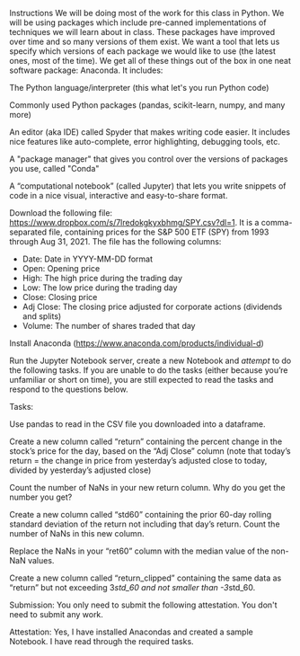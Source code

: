 Instructions
We will be doing most of the work for this class in Python. We will be using packages which include pre-canned implementations of techniques we will learn about in class. These packages have improved over time and so many versions of them exist. We want a tool that lets us specify which versions of each package we would like to use (the latest ones, most of the time). We get all of these things out of the box in one neat software package: Anaconda. It includes:

The Python language/interpreter (this what let's you run Python code)

Commonly used Python packages (pandas, scikit-learn, numpy, and many more)

An editor (aka IDE) called Spyder that makes writing code easier. It includes nice features like auto-complete, error highlighting, debugging tools, etc.

A "package manager" that gives you control over the versions of packages you use, called "Conda"

A “computational notebook” (called Jupyter) that lets you write snippets of code in a nice visual, interactive and easy-to-share format. 

 

Download the following file: https://www.dropbox.com/s/7lredokgkyxbhmg/SPY.csv?dl=1. It is a comma-separated file, containing prices for the S&P 500 ETF (SPY) from 1993 through Aug 31, 2021. The file has the following columns:

* Date: Date in YYYY-MM-DD format
* Open: Opening price
* High: The high price during the trading day
* Low: The low price during the trading day
* Close: Closing price
* Adj Close: The closing price adjusted for corporate actions (dividends and splits)
* Volume: The number of shares traded that day

Install Anaconda (https://www.anaconda.com/products/individual-d)

Run the Jupyter Notebook server, create a new Notebook and *attempt* to do the following tasks. If you are unable to do the tasks (either because you’re unfamiliar or short on time), you are still expected to read the tasks and respond to the questions below.

Tasks:

Use pandas to read in the CSV file you downloaded into a dataframe.

Create a new column called “return” containing the percent change in the stock’s price for the day, based on the “Adj Close” column (note that today’s return = the change in price from yesterday’s adjusted close to today, divided by yesterday’s adjusted close)

Count the number of NaNs in your new return column. Why do you get the number you get?

Create a new column called “std60” containing the prior 60-day rolling standard deviation of the return not including that day’s return. Count the number of NaNs in this new column.

Replace the NaNs in your “ret60” column with the median value of the non-NaN values.

Create a new column called “return_clipped” containing the same data as “return” but not exceeding 3*std_60 and not smaller than -3*std_60.


Submission: You only need to submit the following attestation. You don't need to submit any work. 

Attestation: Yes, I have installed Anacondas and created a sample Notebook. I have read through the required tasks.
